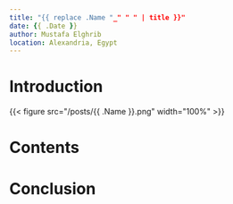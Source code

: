 ```yaml
---
title: "{{ replace .Name "_" " " | title }}"
date: {{ .Date }}
author: Mustafa Elghrib
location: Alexandria, Egypt
---
```


# Introduction

{{< figure src="/posts/{{ .Name }}.png" width="100%" >}}

# Contents

# Conclusion
